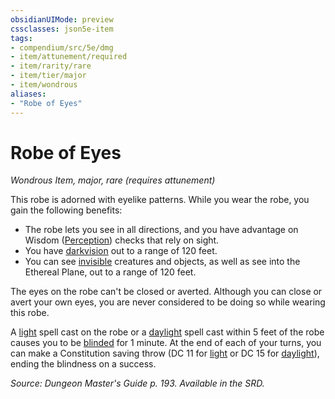 ```yaml
---
obsidianUIMode: preview
cssclasses: json5e-item
tags:
- compendium/src/5e/dmg
- item/attunement/required
- item/rarity/rare
- item/tier/major
- item/wondrous
aliases: 
- "Robe of Eyes"
---
```

# Robe of Eyes
*Wondrous Item, major, rare (requires attunement)*  


This robe is adorned with eyelike patterns. While you wear the robe, you gain the following benefits:

- The robe lets you see in all directions, and you have advantage on Wisdom ([Perception](/Systems/5e/rules/skills.md#Perception)) checks that rely on sight.  
- You have [darkvision](/Systems/5e/rules/senses.md#darkvision) out to a range of 120 feet.  
- You can see [invisible](/Systems/5e/rules/conditions.md#invisible) creatures and objects, as well as see into the Ethereal Plane, out to a range of 120 feet.  

The eyes on the robe can't be closed or averted. Although you can close or avert your own eyes, you are never considered to be doing so while wearing this robe.

A [light](/Systems/5e/spells/light.md) spell cast on the robe or a [daylight](/Systems/5e/spells/daylight.md) spell cast within 5 feet of the robe causes you to be [blinded](/Systems/5e/rules/conditions.md#blinded) for 1 minute. At the end of each of your turns, you can make a Constitution saving throw (DC 11 for [light](/Systems/5e/spells/light.md) or DC 15 for [daylight](/Systems/5e/spells/daylight.md)), ending the blindness on a success.

*Source: Dungeon Master's Guide p. 193. Available in the SRD.*